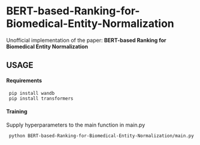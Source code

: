 # BERT-based-Ranking-for-Biomedical-Entity-Normalization
Unofficial implementation of the paper: **BERT-based Ranking for Biomedical Entity Normalization**

## USAGE

#### Requirements
     pip install wandb 
     pip install transformers
     
#### Training
Supply hyperparameters to the main function in main.py
     
      
     python BERT-based-Ranking-for-Biomedical-Entity-Normalization/main.py
